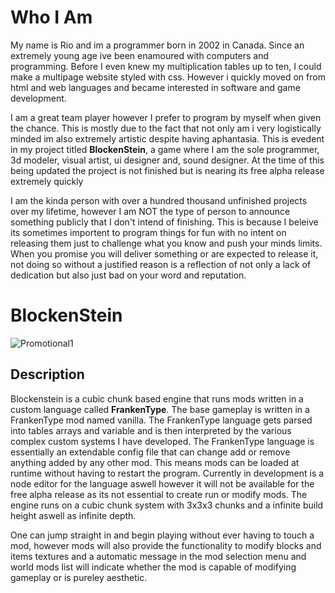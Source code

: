 # Who I Am

My name is Rio and im a programmer born in 2002 in Canada. Since an extremely young age ive been enamoured with computers and programming. Before I even knew my multiplication tables up to ten, I could make a multipage website styled with css. However i quickly moved on from html and web languages and became interested in software and game development.

I am a great team player however I prefer to program by myself when given the chance. This is mostly due to the fact that not only am i very logistically minded im also extremely artistic despite having aphantasia. This is evedent in my project titled **BlockenStein**, a game where I am the sole programmer, 3d modeler, visual artist, ui designer and, sound designer. At the time of this being updated the project is not finished but is nearing its free alpha release extremely quickly

I am the kinda person with over a hundred thousand unfinished projects over my lifetime, however I am NOT the type of person to announce something publicly that I don't intend of finishing. This is because I beleive its sometimes importent to program things for fun with no intent on releasing them just to challenge what you know and push your minds limits. When you promise you will deliver something or are expected to release it, not doing so without a justified reason is a reflection of not only a lack of dedication but also just bad on your word and reputation.

# BlockenStein
![Promotional1](https://user-images.githubusercontent.com/53139880/136778295-aa336e49-471a-48e1-9a55-c318bc531ff6.png)
## Description
Blockenstein is a cubic chunk based engine that runs mods written in a custom language called **FrankenType**. The base gameplay is written in a FrankenType mod named vanilla. The FrankenType language gets parsed into tables arrays and variable and is then interpreted by the various complex custom systems I have developed. The FrankenType language is essentially an extendable config file that can change add or remove anything added by any other mod. This means  mods can be loaded at runtime without having to restart the program. Currently in development is a node editor for the language aswell however it will not be available for the free alpha release as its not essential to create run or modify mods. The engine runs on a cubic chunk system with 3x3x3 chunks and a infinite build height aswell as infinite depth. 

One can jump straight in and begin playing without ever having to touch a mod, however mods will also provide the functionality to modify blocks and items textures and a automatic message in the mod selection menu and world mods list will indicate whether the mod is capable of modifying gameplay or is pureley aesthetic.
